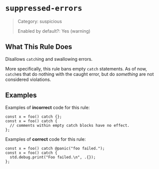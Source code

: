 # `suppressed-errors`

> Category: suspicious
>
> Enabled by default?: Yes (warning)

## What This Rule Does

Disallows `catch`ing and swallowing errors.

More specifically, this rule bans empty `catch` statements. As of now,
`catch`es that do nothing with the caught error, but do _something_ are not
considered violations.

## Examples

Examples of **incorrect** code for this rule:

```zig
const x = foo() catch {};
const x = foo() catch {
  // comments within empty catch blocks have no effect.
};
```

Examples of **correct** code for this rule:

```zig
const x = foo() catch @panic("foo failed.");
const x = foo() catch {
  std.debug.print("Foo failed.\n", .{});
};
```
